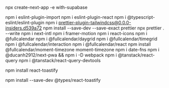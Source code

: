npx create-next-app -e with-supabase

npm i eslint-plugin-import
npm i eslint-plugin-react
npm i @typescript-eslint/eslint-plugin
npm i prettier-plugin-tailwindcss@0.0.0-insiders.d539a72
npm install --save-dev --save-exact prettier
npx prettier . --write
npm i next-intl
npm i framer-motion
npm i react-icons
npm i @fullcalendar
npm i @fullcalendar/daygrid
npm i @fullcalendar/timegrid
npm i @fullcalendar/interaction
npm i @fullcalendar/react
npm install @fullcalendar/moment-timezone moment-timezone
npm i date-fns
npm i @ducanh2912/next-pwa && npm i -D webpack
npm i @tanstack/react-query
npm i @tanstack/react-query-devtools

npm install react-toastify

npm install --save-dev @types/react-toastify
